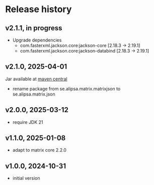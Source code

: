 # Release history

## v2.1.1, in progress
- Upgrade dependencies
  - com.fasterxml.jackson.core:jackson-core [2.18.3 -> 2.19.1]
  - com.fasterxml.jackson.core:jackson-databind [2.18.3 -> 2.19.1]
  
## v2.1.0, 2025-04-01
Jar available at [maven central](https://repo1.maven.org/maven2/se/alipsa/matrix/matrix-json/2.1.0/matrix-json-2.1.0.jar)
- rename package from se.alipsa.matrix.matrixjson to se.alipsa.matrix.json

## v2.0.0, 2025-03-12
- require JDK 21

## v1.1.0, 2025-01-08
- adapt to matrix core 2.2.0

## v1.0.0, 2024-10-31
- initial version